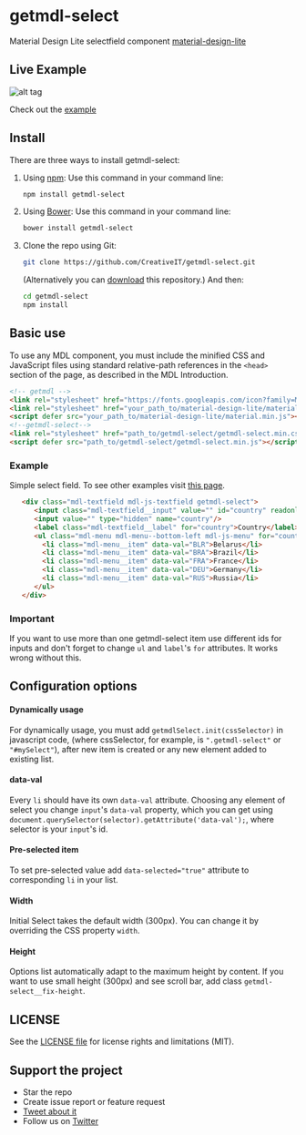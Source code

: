     
# getmdl-select
Material Design Lite selectfield component [material-design-lite](https://github.com/google/material-design-lite)

## Live Example

![alt tag](https://raw.github.com/CreativeIT/getmdl-select/gh-pages/lib/index_mdl/select_mdl.gif)

Check out the [example](http://creativeit.github.io/getmdl-select/)

## Install

There are three ways to install getmdl-select:

 1. Using [npm](http://npmjs.org/):
    Use this command in your command line: 
    ```bash
    npm install getmdl-select
    ```
 2. Using [Bower](http://bower.io/):
    Use this command in your command line: 
    ```bash
    bower install getmdl-select
    ```
 3. Clone the repo using Git:

    ```bash
    git clone https://github.com/CreativeIT/getmdl-select.git
    ```
    
    (Alternatively you can [download](https://github.com/CreativeIT/getmdl-select/archive/master.zip)
this repository.)
    And then:
    
    ```bash
    cd getmdl-select   
    npm install
    ```

## Basic use
To use any MDL component, you must include the minified CSS and JavaScript files using standard relative-path references in the `<head>` section of the page, as described in the MDL Introduction.
   ```html
   <!-- getmdl -->
   <link rel="stylesheet" href="https://fonts.googleapis.com/icon?family=Material+Icons">
   <link rel="stylesheet" href="your_path_to/material-design-lite/material.min.css">
   <script defer src="your_path_to/material-design-lite/material.min.js"></script>   
   <!--getmdl-select-->   
   <link rel="stylesheet" href="path_to/getmdl-select/getmdl-select.min.css">
   <script defer src="path_to/getmdl-select/getmdl-select.min.js"></script>
   ```

### Example

Simple select field. To see other examples visit [this page](http://creativeit.github.io/getmdl-select/).
 ```html
    <div class="mdl-textfield mdl-js-textfield getmdl-select">
       <input class="mdl-textfield__input" value="" id="country" readonly/>
       <input value="" type="hidden" name="country"/>
       <label class="mdl-textfield__label" for="country">Сountry</label>
       <ul class="mdl-menu mdl-menu--bottom-left mdl-js-menu" for="country">
         <li class="mdl-menu__item" data-val="BLR">Belarus</li>
         <li class="mdl-menu__item" data-val="BRA">Brazil</li>
         <li class="mdl-menu__item" data-val="FRA">France</li>
         <li class="mdl-menu__item" data-val="DEU">Germany</li>
         <li class="mdl-menu__item" data-val="RUS">Russia</li>
       </ul>
    </div>
 ```
### Important
If you want to use more than one getmdl-select item use different ids for inputs and don't forget to change `ul` and `label`'s `for` attributes. It works wrong without this.

## Configuration options 
#### Dynamically usage
For dynamically usage, you must add `getmdlSelect.init(cssSelector)` in javascript code, (where cssSelector, for example, is `".getmdl-select"` or `"#mySelect"`), after new item is created or any new element added to existing list. 

#### data-val
Every `li` should have its own `data-val` attribute. Choosing any element of select you change `input`'s `data-val` property, which you can get using `document.querySelector(selector).getAttribute('data-val');`, where selector is your `input`'s id.

#### Pre-selected item
To set pre-selected value add `data-selected="true"` attribute to corresponding `li` in your list.

#### Width
Initial Select takes the default width (300px). You can change it by overriding the CSS property `width`.

#### Height
Options list automatically adapt to the maximum height by content. If you want to use small height (300px) and see scroll bar, add class `getmdl-select__fix-height`.
    
## LICENSE
See the [LICENSE file](https://github.com/CreativeIT/getmdl-select/blob/master/LICENSE.txt) for license rights and limitations (MIT).

## Support the project
* Star the repo
* Create issue report or feature request
* [Tweet about it](https://twitter.com/CreativeITeam)
* Follow us on [Twitter](https://twitter.com/CreativeITeam)
